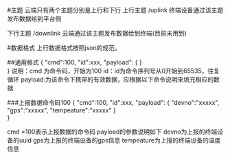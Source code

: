 #主题
云端只有两个主题分别是上行和下行
上行主题 /uplink
终端设备通过该主题发布数据给到平台侧

下行主题 /downlink
云端通过该主题发布数据给到终端(目前未用到)


#数据格式
上行数据格式按照json的规范。

##通用格式
{
	"cmd":100,
	"id":xxx,
	"payload":
	{
	}	
}
说明：cmd 为命令码，开始为100
id：id为命令序列号从0开始到65535，往复循环
payload:为该命令下携带的有效数据，应根据以下命令说明来填充相应的数据


###上报数据命令码100
{
	"cmd":100,
	"id":xxx,
	"payload":
	{
		"devno":"xxxxx",
		"gps":"xxxxx",
		"tempeature":"xxxxx"
	}	
}

cmd =100表示上报数据的命令码
payload的参数说明如下
devno为上报的终端设备的uuid
gps为上报的终端设备的gps信息
tempeature为上报的终端设备的温度信息


